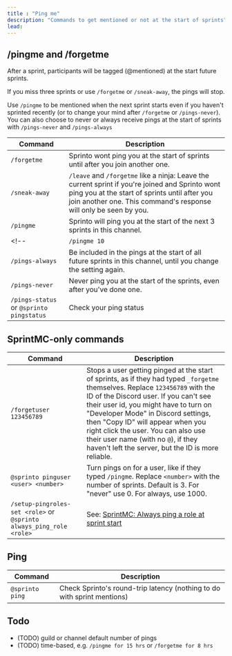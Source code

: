 ```yaml
---
title : "Ping me"
description: "Commands to get mentioned or not at the start of sprints"
lead: 
---
```


## /pingme and /forgetme

After a sprint, participants will be tagged (@mentioned) at the start future sprints. 

If you miss three sprints or use `/forgetme` or `/sneak-away`, the pings will stop. 

Use `/pingme` to be mentioned when the next sprint starts even if you haven't sprinted recently (or to change your mind after `/forgetme` or `/pings-never`). You can also choose to never or always receive pings at the start of sprints with `/pings-never` and `/pings-always`

| Command | Description |
| --- | --- |
| `/forgetme` | Sprinto wont ping you at the start of sprints until after you join another one. |
| `/sneak-away` | `/leave` and `/forgetme` like a ninja: Leave the current sprint if you're joined and Sprinto wont ping you at the start of sprints until after you join another one. This command's response will only be seen by you. |
| `/pingme` | Sprinto will ping you at the start of the next 3 sprints in this channel. |
<!-- | `/pingme 10` | Choose how many sprints to be pinged at the start of. (e.g. 1 or 10 or 100). This will become your default after finishing a sprint. `_pingme 3` is what you typically start with. | -->
| `/pings-always` | Be included in the pings at the start of all future sprints in this channel, until you change the setting again. |
| `/pings-never` | Never ping you at the start of the sprints, even after you've done one. |
| `/pings-status` or `@sprinto pingstatus` | Check your ping status |

## SprintMC-only commands

| Command | Description |
| --- | --- |
| `/forgetuser 123456789` | Stops a user getting pinged at the start of sprints, as if they had typed `_forgetme` themselves. Replace `123456789` with the ID of the Discord user. If you can't see their user id, you might have to turn on "Developer Mode" in Discord settings, then "Copy ID" will appear when you right click the user. You can also use their user name (with no `@`), if they haven't left the server, but the ID is more reliable. |
| `@sprinto pinguser <user> <number>` | Turn pings on for a user, like if they typed `/pingme`. Replace `<number>` with the number of sprints. Default is 3. For "never" use 0. For always, use 1000. |
| `/setup-pingroles-set <role>` or `@sprinto always_ping_role <role>` | See: [SprintMC: Always ping a role at sprint start](SprintMC#always-ping-a-role-at-sprint-start) |

## Ping

| Command | Description |
| --- | --- |
| `@sprinto ping` | Check Sprinto's round-trip latency (nothing to do with sprint mentions) |

## Todo

* (TODO) guild or channel default number of pings
* (TODO) time-based, e.g. `/pingme for 15 hrs` or `/forgetme for 8 hrs` 
